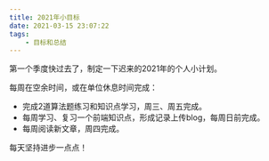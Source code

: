 ```yaml
---
title: 2021年小目标
date: 2021-03-15 23:07:22
tags:
    - 目标和总结
---
```


第一个季度快过去了，制定一下迟来的2021年的个人小计划。

每周在空余时间，或在单位休息时间完成：

* 完成2道算法题练习和知识点学习，周三、周五完成。
* 每周学习、复习一个前端知识点，形成记录上传blog，每周日前完成。
* 每周阅读新文章，周四完成。

每天坚持进步一点点！